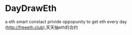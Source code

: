 # DayDrawEth
a eth smart constact privide oppopunity to get eth every day (http://freeeth.club),天天抽eth的合约
